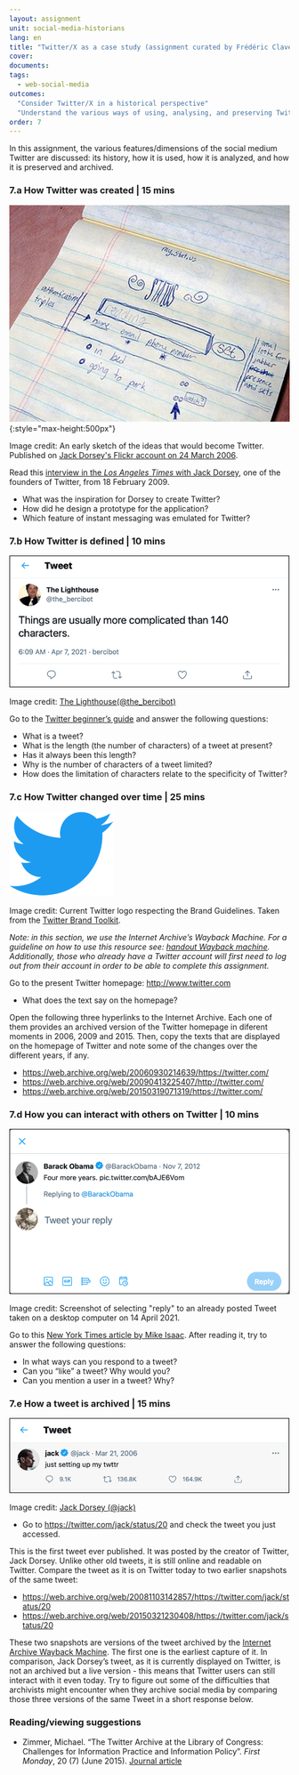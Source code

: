 ```yaml
---
layout: assignment
unit: social-media-historians
lang: en
title: "Twitter/X as a case study (assignment curated by Frédéric Clavert)"
cover:
documents:
tags:
  - web-social-media
outcomes:
  "Consider Twitter/X in a historical perspective"
  "Understand the various ways of using, analysing, and preserving Twitter/X, to be able to apply source criticism" 
order: 7
---
```


In this assignment, the various features/dimensions of the social medium Twitter are discussed: its history, how it is used, how it is analyzed, and how it is preserved and archived.

<!-- more -->
<!-- briefing-student -->

### 7.a How Twitter was created | 15 mins
 <!-- section-contents -->

![dorsey](../../assets/images/social-media/dorsey.jpg){:style="max-height:500px"}

Image credit: An early sketch of the ideas that would become Twitter. Published on [Jack Dorsey's Flickr account on 24 March 2006](https://flickr.com/photos/jackdorsey/182613360/).

Read this [interview in the _Los Angeles Times_ with Jack Dorsey](https://latimesblogs.latimes.com/technology/2009/02/twitter-creator.html), one of the founders of Twitter, from 18 February 2009.
- What was the inspiration for Dorsey to create Twitter?
- How did he design a prototype for the application?
- Which feature of instant messaging was emulated for Twitter?

<!-- section -->

### 7.b How Twitter is defined | 10 mins
 <!-- section-contents -->

![140](../../assets/images/social-media/140.png)

Image credit: [The Lighthouse(@the_bercibot)](https://twitter.com/the_bercibot/status/1379647473640161280)

Go to the [Twitter beginner’s guide](https://help.twitter.com/en/new-user-faq) and answer the following questions:
- What is a tweet?
- What is the length (the number of characters) of a tweet at present?
- Has it always been this length?
- Why is the number of characters of a tweet limited?
- How does the limitation of characters relate to the specificity of Twitter?

<!-- section -->

### 7.c How Twitter changed over time | 25 mins
 <!-- section-contents -->

![bird](../../assets/images/social-media/bird.png)

Image credit: Current Twitter logo respecting the Brand Guidelines. Taken from the [Twitter Brand Toolkit](https://about.twitter.com/en/who-we-are/brand-toolkit).

*Note: in this section, we use the Internet Archive’s Wayback Machine. For a guideline on how to use this resource see: [handout Wayback machine](https://ranke2.uni.lu/assets/pdf/wayback-machine-interface.pdf). Additionally, those who already have a Twitter account will first need to log out from their account in order to be able to complete this assignment.*

Go to the present Twitter homepage: <http://www.twitter.com>

- What does the text say on the homepage?

Open the following three hyperlinks to the Internet Archive. Each one of them provides an archived version of the Twitter homepage in diferent moments in 2006, 2009 and 2015. Then, copy the texts that are displayed on the homepage of Twitter and note some of the changes over the different years, if any.

- <https://web.archive.org/web/20060930214639/https://twitter.com/>
- <https://web.archive.org/web/20090413225407/http://twitter.com/>
- <https://web.archive.org/web/20150319071319/https://twitter.com/>


<!-- section -->

### 7.d How you can interact with others on Twitter | 10 mins
 <!-- section-contents -->

![obamareply](../../assets/images/social-media/obamareply.png)

Image credit: Screenshot of selecting "reply" to an already posted Tweet taken on a desktop computer on 14 April 2021.

Go to this [New York Times article by Mike Isaac](https://www.nytimes.com/2017/09/26/technology/twitter-280-characters.html?smid=url-share). After reading it, try to answer the following questions:
- In what ways can you respond to a tweet?
- Can you “like” a tweet? Why would you?
- Can you mention a user in a tweet? Why?

<!-- section -->

### 7.e How a tweet is archived | 15 mins
 <!-- section-contents -->

![jacktweet](../../assets/images/social-media/jacktweet.png)

Image credit: [Jack Dorsey (@jack)](https://twitter.com/jack/status/20)


- Go to <https://twitter.com/jack/status/20> and check the tweet you just accessed. 

This is the first tweet ever published. It was posted by the creator of Twitter, Jack Dorsey. Unlike other old tweets, it is still online and readable on Twitter. Compare the tweet as it is on Twitter today to two earlier snapshots of the same tweet:
- <https://web.archive.org/web/20081103142857/https://twitter.com/jack/status/20>
- <https://web.archive.org/web/20150321230408/https://twitter.com/jack/status/20>


These two snapshots are versions of the tweet archived by the [Internet Archive Wayback Machine](https://archive.org/web/). The first one is the earliest capture of it. In comparison, Jack Dorsey’s tweet, as it is currently displayed on Twitter, is not an archived but a live version - this means that Twitter users can still interact with it even today. Try to figure out some of the difficulties that archivists might encounter when they archive social media by comparing those three versions of the same Tweet in a short response below.

<!-- section -->

### Reading/viewing suggestions
<!-- section-contents -->

- Zimmer, Michael. “The Twitter Archive at the Library of Congress: Challenges for Information Practice and Information Policy”. _First Monday_, 20 (7) (June 2015). [Journal article](https://doi.org/10.5210/fm.v20i7.5619)

<!-- section -->

<!-- briefing-teacher -->
